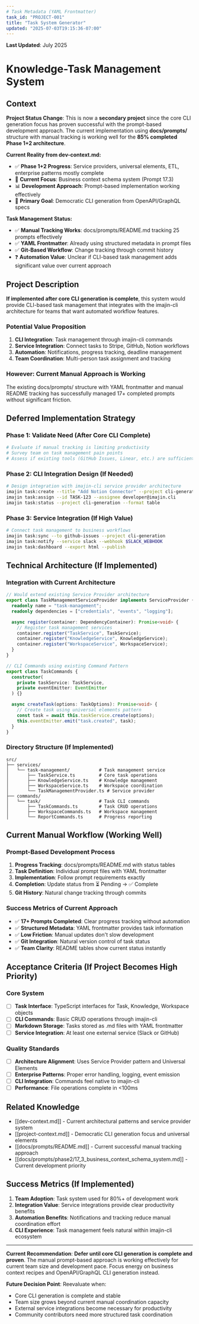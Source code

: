 ```yaml
---
# Task Metadata (YAML Frontmatter)
task_id: "PROJECT-001"
title: "Task System Generator"
updated: "2025-07-03T19:15:36-07:00"
---
```

**Last Updated**: July 2025


# Knowledge-Task Management System

## Context

**Project Status Change**: This is now a **secondary project** since the core CLI generation focus has proven successful with the prompt-based development approach. The current implementation using **docs/prompts/** structure with manual tracking is working well for the **85% completed Phase 1+2 architecture**.

**Current Reality from dev-context.md:**

- ✅ **Phase 1+2 Progress**: Service providers, universal elements, ETL, enterprise patterns mostly complete
- 🔄 **Current Focus**: Business context schema system (Prompt 17.3)
- 📊 **Development Approach**: Prompt-based implementation working effectively
- 🎯 **Primary Goal**: Democratic CLI generation from OpenAPI/GraphQL specs

**Task Management Status:**

- ✅ **Manual Tracking Works**: docs/prompts/README.md tracking 25 prompts effectively
- ✅ **YAML Frontmatter**: Already using structured metadata in prompt files
- ✅ **Git-Based Workflow**: Change tracking through commit history
- ❓ **Automation Value**: Unclear if CLI-based task management adds significant value over current approach

## Project Description

**If implemented after core CLI generation is complete**, this system would provide CLI-based task management that integrates with the imajin-cli architecture for teams that want automated workflow features.

### Potential Value Proposition

1. **CLI Integration**: Task management through imajin-cli commands
2. **Service Integration**: Connect tasks to Stripe, GitHub, Notion workflows
3. **Automation**: Notifications, progress tracking, deadline management
4. **Team Coordination**: Multi-person task assignment and tracking

### **However: Current Manual Approach is Working**

The existing docs/prompts/ structure with YAML frontmatter and manual README tracking has successfully managed 17+ completed prompts without significant friction.

## Deferred Implementation Strategy

### Phase 1: Validate Need (After Core CLI Complete)

```bash
# Evaluate if manual tracking is limiting productivity
# Survey team on task management pain points
# Assess if existing tools (GitHub Issues, Linear, etc.) are sufficient
```

### Phase 2: CLI Integration Design (If Needed)

```bash
# Design integration with imajin-cli service provider architecture
imajin task:create --title "Add Notion Connector" --project cli-generation
imajin task:assign --id TASK-123 --assignee developer@imajin.cli
imajin task:status --project cli-generation --format table
```

### Phase 3: Service Integration (If High Value)

```bash
# Connect task management to business workflows
imajin task:sync --to github-issues --project cli-generation
imajin task:notify --service slack --webhook $SLACK_WEBHOOK
imajin task:dashboard --export html --publish
```

## Technical Architecture (If Implemented)

### Integration with Current Architecture

```typescript
// Would extend existing Service Provider architecture
export class TaskManagementServiceProvider implements ServiceProvider {
  readonly name = "task-management";
  readonly dependencies = ["credentials", "events", "logging"];

  async register(container: DependencyContainer): Promise<void> {
    // Register task management services
    container.register("TaskService", TaskService);
    container.register("KnowledgeService", KnowledgeService);
    container.register("WorkspaceService", WorkspaceService);
  }
}

// CLI Commands using existing Command Pattern
export class TaskCommands {
  constructor(
    private taskService: TaskService,
    private eventEmitter: EventEmitter
  ) {}

  async createTask(options: TaskOptions): Promise<void> {
    // Create task using universal elements pattern
    const task = await this.taskService.create(options);
    this.eventEmitter.emit("task.created", task);
  }
}
```

### Directory Structure (If Implemented)

```
src/
├── services/
│   └── task-management/           # Task management service
│       ├── TaskService.ts         # Core task operations
│       ├── KnowledgeService.ts    # Knowledge management
│       ├── WorkspaceService.ts    # Workspace coordination
│       └── TaskManagementProvider.ts # Service provider
├── commands/
│   └── task/                      # Task CLI commands
│       ├── TaskCommands.ts        # Task CRUD operations
│       ├── WorkspaceCommands.ts   # Workspace management
│       └── ReportCommands.ts      # Progress reporting
```

## Current Manual Workflow (Working Well)

### Prompt-Based Development Process

1. **Progress Tracking**: docs/prompts/README.md with status tables
2. **Task Definition**: Individual prompt files with YAML frontmatter
3. **Implementation**: Follow prompt requirements exactly
4. **Completion**: Update status from ⏳ Pending → ✅ Complete
5. **Git History**: Natural change tracking through commits

### Success Metrics of Current Approach

- ✅ **17+ Prompts Completed**: Clear progress tracking without automation
- ✅ **Structured Metadata**: YAML frontmatter provides task information
- ✅ **Low Friction**: Manual updates don't slow development
- ✅ **Git Integration**: Natural version control of task status
- ✅ **Team Clarity**: README tables show current status instantly

## Acceptance Criteria (If Project Becomes High Priority)

### Core System

- [ ] **Task Interface**: TypeScript interfaces for Task, Knowledge, Workspace objects
- [ ] **CLI Commands**: Basic CRUD operations through imajin-cli
- [ ] **Markdown Storage**: Tasks stored as .md files with YAML frontmatter
- [ ] **Service Integration**: At least one external service (Slack or GitHub)

### Quality Standards

- [ ] **Architecture Alignment**: Uses Service Provider pattern and Universal Elements
- [ ] **Enterprise Patterns**: Proper error handling, logging, event emission
- [ ] **CLI Integration**: Commands feel native to imajin-cli
- [ ] **Performance**: File operations complete in <100ms

## Related Knowledge

- [[dev-context.md]] - Current architectural patterns and service provider system
- [[project-context.md]] - Democratic CLI generation focus and universal elements
- [[docs/prompts/README.md]] - Current successful manual tracking approach
- [[docs/prompts/phase2/17_3_business_context_schema_system.md]] - Current development priority

## Success Metrics (If Implemented)

1. **Team Adoption**: Task system used for 80%+ of development work
2. **Integration Value**: Service integrations provide clear productivity benefits
3. **Automation Benefits**: Notifications and tracking reduce manual coordination effort
4. **CLI Experience**: Task management feels natural within imajin-cli ecosystem

---

**Current Recommendation**: **Defer until core CLI generation is complete and proven**. The manual prompt-based approach is working effectively for current team size and development pace. Focus energy on business context recipes and OpenAPI/GraphQL CLI generation instead.

**Future Decision Point**: Reevaluate when:

- Core CLI generation is complete and stable
- Team size grows beyond current manual coordination capacity
- External service integrations become necessary for productivity
- Community contributors need more structured task coordination
